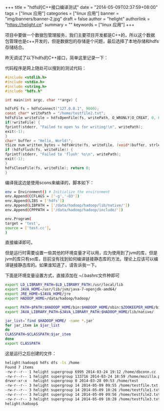 +++
title = "hdfs的C++接口编译测试"
date = "2014-05-09T02:37:59+08:00"
tags = ["linux 应用"]
categories = ["linux 应用"]
banner = "img/banners/banner-2.jpg"
draft = false
author = "helight"
authorlink = "https://helight.cn"
summary = ""
keywords = ["linux 应用"]
+++

项目中要做一个数据包管理服务，我们主要项目开发都是C++的，所以这个数据包管理也是c++开发的，但是数据包的存储是个问题，最后选择了本地存储和hdfs存储结合。

昨天调试了以下hdfs的C++接口，简单这里记录一下：

代码程序是网上随处可以搜到的测试代码：
<!--more-->
```c
#include <stdlib.h> 
#include <stdio.h> 
#include <string.h> 
#include "hdfs.h" 

int main(int argc, char **argv) { 

hdfsFS fs = hdfsConnect("127.0.0.1", 9000); 
const char* writePath = "/home/testfile2.txt"; 
hdfsFile writeFile = hdfsOpenFile(fs, writePath, O_WRONLY|O_CREAT, 0, 0, 0); 
if(!writeFile) { 
fprintf(stderr, "Failed to open %s for writing!\n", writePath); 
exit(-1); 
} 
char* buffer = "Hello, World!"; 
tSize num_written_bytes = hdfsWrite(fs, writeFile, (void*)buffer, strlen(buffer)+1); 
if (hdfsFlush(fs, writeFile)) { 
fprintf(stderr, "Failed to 'flush' %s\n", writePath); 
exit(-1); 
} 
hdfsCloseFile(fs, writeFile); return 0;
}
```
编译我这边是使用scons来编译的，脚本如下：
```sh
env = Environment() # Initialize the environment
env.Append(CCFLAGS = ['-g','-O3'])
env.Append(LIBS = ['hdfs'])
env.Append(LIBPATH = ['/data/hadoop/hadoop/lib/native/'])
env.Append(CPPPATH = ['/data/hadoop/hadoop/include/'])

env.Program(
target = 'test',
source = ['test.cc'],
)
```
直接编译即可。

但是运行时需要设置一些其他的环境变量才可以用，应为使用到了jvm的库，但是jvm的库只有so库，目前没有找到如何编译链接静态库的方法，理论上应该可以编译链接静态库的。如果谁知道了，请告诉我一下。

下面是环境变量设置方式，直接添加在 ~/.bashrc文件种即可
```sh
export LD_LIBRARY_PATH=$LD_LIBRARY_PATH:/usr/local/lib
export JAVA_HOME=/usr/lib/jvm/java-7-openjdk-amd64/
export JRE_HOME=$JAVA_HOME/jre
export HADOOP_HOME=/data/hadoop/hadoop/

export PATH=$PATH:$HADOOP_HOME/bin:$HADOOP_HOME/sbin:$ZOOKEEPER_HOME/bin:$STORM_HOME/bin
export JAVA_LIBRARY_PATH=$JAVA_LIBRARY_PATH:$HADOOP_HOME/lib/native/

jar_list=`find $HADOOP_HOME/ -name *.jar`
for jar_item in $jar_list
do
CLASSPATH=$CLASSPATH:$jar_item
done
export CLASSPATH
```
这是运行之后创建的文件：
```sh
helight:hadoop$ hdfs dfs -ls /home
Found 7 items
-rw-r--r-- 1 helight supergroup 6995 2014-03-24 19:12 /home/dbconn.cc
-rw-r--r-- 1 helight supergroup 133716 2014-03-24 18:59 /home/mozilla.pdf
drwxr-xr-x - helight supergroup 0 2014-03-28 09:53 /home/test
-rw-r--r-- 3 helight supergroup 14 2014-05-09 09:55 /home/testfile.txt
-rw-r--r-- 3 helight supergroup 14 2014-05-09 10:26 /home/testfile1.txt
-rw-r--r-- 3 helight supergroup 14 2014-05-09 09:56 /home/testfile2.txt
-rw-r--r-- 3 helight supergroup 14 2014-05-09 10:28 /home/testfile3.txt
helight:hadoop$
```